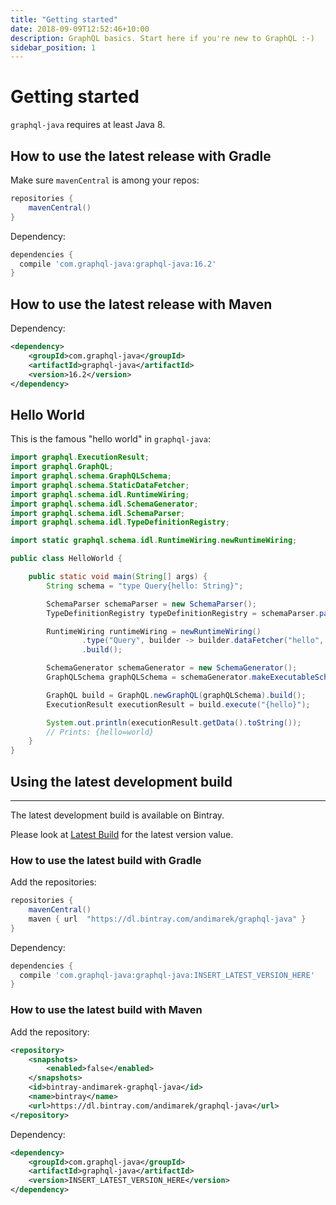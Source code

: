 ```yaml
---
title: "Getting started"
date: 2018-09-09T12:52:46+10:00
description: GraphQL basics. Start here if you're new to GraphQL :-) 
sidebar_position: 1
---
```

# Getting started

`graphql-java` requires at least Java 8.


## How to use the latest release with Gradle

Make sure ``mavenCentral`` is among your repos:

```groovy
repositories {
    mavenCentral()
}
```


Dependency:

```groovy
dependencies {
  compile 'com.graphql-java:graphql-java:16.2'
}
```


## How to use the latest release with Maven

Dependency:

```xml
<dependency>
    <groupId>com.graphql-java</groupId>
    <artifactId>graphql-java</artifactId>
    <version>16.2</version>
</dependency>
```


## Hello World

This is the famous "hello world" in ``graphql-java``:

```java
import graphql.ExecutionResult;
import graphql.GraphQL;
import graphql.schema.GraphQLSchema;
import graphql.schema.StaticDataFetcher;
import graphql.schema.idl.RuntimeWiring;
import graphql.schema.idl.SchemaGenerator;
import graphql.schema.idl.SchemaParser;
import graphql.schema.idl.TypeDefinitionRegistry;

import static graphql.schema.idl.RuntimeWiring.newRuntimeWiring;

public class HelloWorld {

    public static void main(String[] args) {
        String schema = "type Query{hello: String}";

        SchemaParser schemaParser = new SchemaParser();
        TypeDefinitionRegistry typeDefinitionRegistry = schemaParser.parse(schema);

        RuntimeWiring runtimeWiring = newRuntimeWiring()
                .type("Query", builder -> builder.dataFetcher("hello", new StaticDataFetcher("world")))
                .build();

        SchemaGenerator schemaGenerator = new SchemaGenerator();
        GraphQLSchema graphQLSchema = schemaGenerator.makeExecutableSchema(typeDefinitionRegistry, runtimeWiring);

        GraphQL build = GraphQL.newGraphQL(graphQLSchema).build();
        ExecutionResult executionResult = build.execute("{hello}");

        System.out.println(executionResult.getData().toString());
        // Prints: {hello=world}
    }
}
```

## Using the latest development build
----------------------------------

The latest development build is available on Bintray.

Please look at [Latest Build](https://bintray.com/andimarek/graphql-java/graphql-java/_latestVersion>) for the
latest version value.


### How to use the latest build with Gradle

Add the repositories:

```groovy
repositories {
    mavenCentral()
    maven { url  "https://dl.bintray.com/andimarek/graphql-java" }
}
```

Dependency:

```groovy
dependencies {
  compile 'com.graphql-java:graphql-java:INSERT_LATEST_VERSION_HERE'
}
```



### How to use the latest build with Maven


Add the repository:

```xml
<repository>
    <snapshots>
        <enabled>false</enabled>
    </snapshots>
    <id>bintray-andimarek-graphql-java</id>
    <name>bintray</name>
    <url>https://dl.bintray.com/andimarek/graphql-java</url>
</repository>
```

Dependency:

```xml
<dependency>
    <groupId>com.graphql-java</groupId>
    <artifactId>graphql-java</artifactId>
    <version>INSERT_LATEST_VERSION_HERE</version>
</dependency>
```
